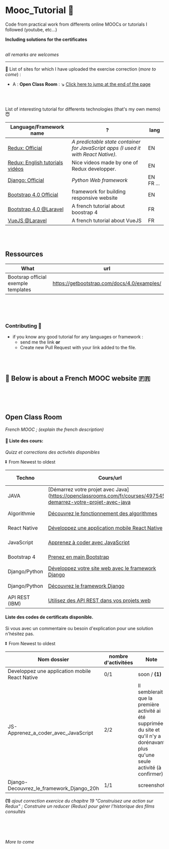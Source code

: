 # Mooc_Tutorial :construction_worker:
Code from practical work from differents online MOOCs or tutorials I followed (youtube, etc...)

**Including solutions for the certificates**
<br><br>

_all remarks are welcomes_

------



:necktie: List of sites for which I have uploaded the exercise correction (_more to come_) :
- A : **Open Class Room** : :arrow_lower_right: [Click here to jump at the end of the page](#open-class-room)


<br>
<br>

List of interesting tutorial for differents technologies (that's my own memo) :innocent:

Language/Framework name | ? | lang
---- |---- |----
[Redux: Official](https://redux.js.org/) | _A predictable state container for JavaScript apps (I used it with React Native)._ | EN
[Redux: English tutorials vidéos](https://egghead.io/courses/getting-started-with-redux) | Nice videos made by one of Redux developper. |EN
[Django: Official](https://www.djangoproject.com/) | _Python Web framework_ | EN FR ...
[Bootstrap 4.0 Official](https://getbootstrap.com/docs/4.1/getting-started/introduction/) | framework for building responsive website | EN
[Bootstrap 4.0 @Laravel](https://laravel.sillo.org/bootstrap-4) | A french tutorial about boostrap 4 | FR
[VueJS @Laravel](http://laravel.sillo.org/vue-js) | A french tutorial about VueJS | FR

<br>
<br>

## Ressources

What | url
---- |----
Bootsrap official exemple templates | https://getbootstrap.com/docs/4.0/examples/

<br>
<br>
<br>

### Contributing :pill:
* if you know any good tutorial for any languages or framework :
    * send me the link **or**
    * Create new Pull Request with your link added to the file.

<br>
<br>

## :leaves: Below is about a French MOOC website :fr:

<br>
<br>
<br>


## Open Class Room
_French MOOC ; (explain the french description)_

#### :orange_book: Liste des cours:
_Quizz et corrections des activités disponibles_

:arrow_double_down: From Newest to oldest

Techno | Cours/url | Durée estimé | difficulté | terminé? | Activités | Quizz
--- |--- |--- |--- |--- |--- |--- |
JAVA | [Démarrez votre projet avec Java](https://openclassrooms.com/fr/courses/4975451-demarrez-votre-projet-avec-java | 15 hours | Facile | _en cours_ | 0 | 1/4)
Algorithmie | [Découvrez le fonctionnement des algorithmes](https://openclassrooms.com/fr/courses/4366701-decouvrez-le-fonctionnement-des-algorithmes) | 4 hours | Facile | :white_check_mark: | 0 | 3/3
React Native | [Développez une application mobile React Native](https://openclassrooms.com/fr/courses/4902061-developpez-une-application-mobile-react-native) | 30 hours | Moyenne | _en pause_ | 0/1 | /
JavaScript | [Apprenez à coder avec JavaScript](https://openclassrooms.com/fr/courses/2984401-apprenez-a-coder-avec-javascript) | 20 hours | Facile | :white_check_mark: | 2/2 | /
Bootstrap 4 | [Prenez en main Bootstrap](https://openclassrooms.com/fr/courses/1885491-prenez-en-main-bootstrap) | 10 hours | Moyenne | non | 0/2 | /
Django/Python | [Développez votre site web avec le framework Django](https://openclassrooms.com/fr/courses/1871271-developpez-votre-site-web-avec-le-framework-django) | 40 hours | Moyenne | non | 0/2 | /
Django/Python | [Découvrez le framework Django](https://openclassrooms.com/fr/courses/4425076-decouvrez-le-framework-django) | 20 hours | Moyenne | :white_check_mark: | 1/1 | /
API REST (IBM) | [Utilisez des API REST dans vos projets web](https://openclassrooms.com/fr/courses/3449001-utilisez-des-api-rest-dans-vos-projets-web) | 6 hours | Facile | :white_check_mark: | 1/1 | /



#### Liste des codes de certificats disponible. 

Si vous avec un commentaire ou besoin d'explication pour une solution n'hésitez pas.

:arrow_double_down: From Newest to oldest

Nom dossier | nombre d'activitées | Note
--- |--- |--- 
Developpez une application mobile React Native | 0/1 | soon / **(1)**
JS-Apprenez_a_coder_avec_JavaScript | 2/2 | Il semblerait que la première activité ai été supprimée du site et qu'il n'y a dorénavant plus qu'une seule activité (à confirmer)
Django-Decouvrez_le_framework_Django_20h | 1/1 | screenshot

**(1)** _ajout correction exercice du chapitre 19 "Construisez une action sur Redux" ; Construire un reducer (Redux) pour gérer l'historique des films consultés_



<br>
<br>
<br>


    

_More to come_

